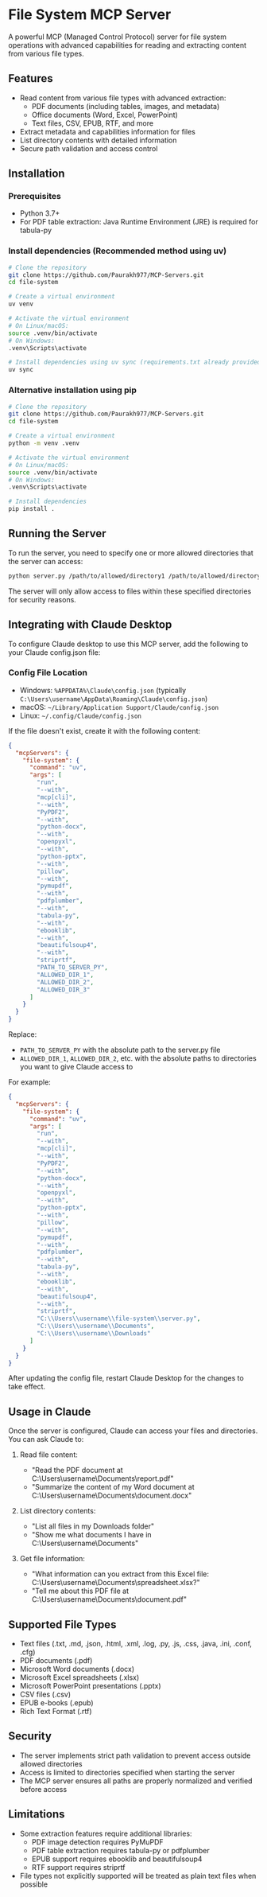 # File System MCP Server

A powerful MCP (Managed Control Protocol) server for file system operations with advanced capabilities for reading and extracting content from various file types.

## Features

- Read content from various file types with advanced extraction:
  - PDF documents (including tables, images, and metadata)
  - Office documents (Word, Excel, PowerPoint)
  - Text files, CSV, EPUB, RTF, and more
- Extract metadata and capabilities information for files
- List directory contents with detailed information
- Secure path validation and access control

## Installation

### Prerequisites

- Python 3.7+
- For PDF table extraction: Java Runtime Environment (JRE) is required for tabula-py

### Install dependencies (Recommended method using uv)

```bash
# Clone the repository
git clone https://github.com/Paurakh977/MCP-Servers.git
cd file-system

# Create a virtual environment
uv venv

# Activate the virtual environment
# On Linux/macOS:
source .venv/bin/activate
# On Windows:
.venv\Scripts\activate

# Install dependencies using uv sync (requirements.txt already provided)
uv sync
```

### Alternative installation using pip

```bash
# Clone the repository
git clone https://github.com/Paurakh977/MCP-Servers.git
cd file-system

# Create a virtual environment
python -m venv .venv

# Activate the virtual environment
# On Linux/macOS:
source .venv/bin/activate
# On Windows:
.venv\Scripts\activate

# Install dependencies
pip install .

```

## Running the Server

To run the server, you need to specify one or more allowed directories that the server can access:

```bash
python server.py /path/to/allowed/directory1 /path/to/allowed/directory2
```

The server will only allow access to files within these specified directories for security reasons.

## Integrating with Claude Desktop

To configure Claude desktop to use this MCP server, add the following to your Claude config.json file:

### Config File Location
- Windows: `%APPDATA%\Claude\config.json` (typically `C:\Users\username\AppData\Roaming\Claude\config.json`)
- macOS: `~/Library/Application Support/Claude/config.json`
- Linux: `~/.config/Claude/config.json`

If the file doesn't exist, create it with the following content:

```json
{
  "mcpServers": {
    "file-system": {
      "command": "uv",
      "args": [
        "run",
        "--with",
        "mcp[cli]",
        "--with",
        "PyPDF2",
        "--with",
        "python-docx",
        "--with",
        "openpyxl",
        "--with",
        "python-pptx",
        "--with",
        "pillow",
        "--with",
        "pymupdf",
        "--with",
        "pdfplumber",
        "--with",
        "tabula-py",
        "--with",
        "ebooklib",
        "--with",
        "beautifulsoup4",
        "--with",
        "striprtf",
        "PATH_TO_SERVER_PY",
        "ALLOWED_DIR_1",
        "ALLOWED_DIR_2",
        "ALLOWED_DIR_3"
      ]
    }
  }
}
```

Replace:
- `PATH_TO_SERVER_PY` with the absolute path to the server.py file
- `ALLOWED_DIR_1`, `ALLOWED_DIR_2`, etc. with the absolute paths to directories you want to give Claude access to

For example:

```json
{
  "mcpServers": {
    "file-system": {
      "command": "uv",
      "args": [
        "run",
        "--with",
        "mcp[cli]",
        "--with",
        "PyPDF2",
        "--with",
        "python-docx",
        "--with",
        "openpyxl",
        "--with",
        "python-pptx",
        "--with",
        "pillow",
        "--with",
        "pymupdf",
        "--with",
        "pdfplumber",
        "--with",
        "tabula-py",
        "--with",
        "ebooklib",
        "--with",
        "beautifulsoup4",
        "--with",
        "striprtf",
        "C:\\Users\\username\\file-system\\server.py",
        "C:\\Users\\username\\Documents",
        "C:\\Users\\username\\Downloads"
      ]
    }
  }
}
```

After updating the config file, restart Claude Desktop for the changes to take effect.

## Usage in Claude

Once the server is configured, Claude can access your files and directories. You can ask Claude to:

1. Read file content:
   - "Read the PDF document at C:\\Users\\username\\Documents\\report.pdf"
   - "Summarize the content of my Word document at C:\\Users\\username\\Documents\\document.docx"

2. List directory contents:
   - "List all files in my Downloads folder"
   - "Show me what documents I have in C:\\Users\\username\\Documents"

3. Get file information:
   - "What information can you extract from this Excel file: C:\\Users\\username\\Documents\\spreadsheet.xlsx?"
   - "Tell me about this PDF file at C:\\Users\\username\\Documents\\document.pdf"

## Supported File Types

- Text files (.txt, .md, .json, .html, .xml, .log, .py, .js, .css, .java, .ini, .conf, .cfg)
- PDF documents (.pdf)
- Microsoft Word documents (.docx)
- Microsoft Excel spreadsheets (.xlsx)
- Microsoft PowerPoint presentations (.pptx)
- CSV files (.csv)
- EPUB e-books (.epub)
- Rich Text Format (.rtf)

## Security

- The server implements strict path validation to prevent access outside allowed directories
- Access is limited to directories specified when starting the server
- The MCP server ensures all paths are properly normalized and verified before access

## Limitations

- Some extraction features require additional libraries:
  - PDF image detection requires PyMuPDF
  - PDF table extraction requires tabula-py or pdfplumber
  - EPUB support requires ebooklib and beautifulsoup4
  - RTF support requires striprtf
- File types not explicitly supported will be treated as plain text files when possible
